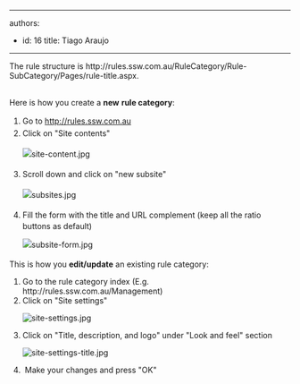 

---
authors:
  - id: 16
    title: Tiago Araujo
---




<span class='intro'> The rule structure is&#160;http&#58;//rules.ssw.com.au/RuleCategory/Rule-SubCategory/Pages/rule-title.aspx.<div><br></div><div>Here is how you&#160;create&#160;a <b>new</b> <b>rule category</b>&#58;<b></b></div> </span>

<ol><li> 
      <span style="line-height&#58;1.6;">​​Go to&#160;<a href="/">http&#58;//rules.ssw.com.au</a></span><br></li><li> 
      <span style="line-height&#58;1.6;">Click on &quot;Site contents&quot;<br>
      <dl class="image"><dt><img src="/Communication/Rules-to-Better-Adding-Rules/PublishingImages/Pages/how-to-create-a-rule-category/site-content.jpg" alt="site-content.jpg" />​</dt></dl></span></li><li> 
      <span style="line-height&#58;1.6;">Scroll down and click on &quot;new subsite&quot;<br> 
         <dl class="image"><dt>
               <img src="/Communication/Rules-to-Better-Adding-Rules/PublishingImages/Pages/how-to-create-a-rule-category/subsites.jpg" alt="subsites.jpg" />
            </dt></dl></span></li><li> 
      <span style="line-height&#58;1.6;">Fill the form with the title and URL complement (keep all the ratio buttons as default)<br> 
         <dl class="image"><dt>
               <img src="/Communication/Rules-to-Better-Adding-Rules/PublishingImages/Pages/how-to-create-a-rule-category/subsite-form.jpg" alt="subsite-form.jpg" />
            </dt></dl></span></li></ol><p>This is how you 
   <b>edit/update</b>&#160;an existing rule category&#58;</p><ol><li>Go to the rule category index (E.g. http&#58;//rules.ssw.com.au/Management)</li><li>Click on &quot;Site settings&quot;<br> 
      <dl class="image"><dt>
            <img src="/Communication/Rules-to-Better-Adding-Rules/PublishingImages/Pages/how-to-create-a-rule-category/site-settings.jpg" alt="site-settings.jpg" />
         </dt></dl></li><li>Click on &quot;Title, description, and logo&quot; under &quot;Look and feel&quot; section<br> 
      <dl class="image"><dt>
            <img src="/Communication/Rules-to-Better-Adding-Rules/PublishingImages/Pages/how-to-create-a-rule-category/site-settings-title.jpg" alt="site-settings-title.jpg" />
         </dt></dl></li><li>&#160;Make your changes and press &quot;OK&quot;</li></ol>


